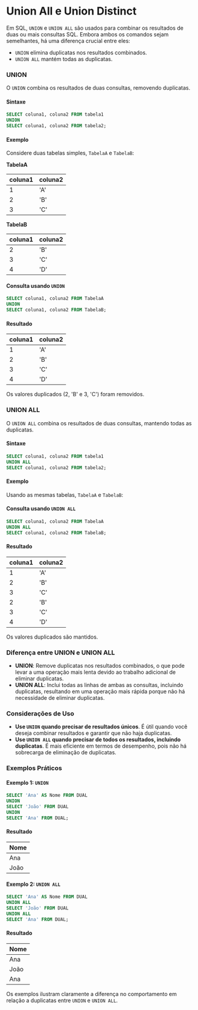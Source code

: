 # Union All e Union Distinct

Em SQL, `UNION` e `UNION ALL` são usados para combinar os resultados de duas ou mais consultas SQL. Embora ambos os comandos sejam semelhantes, há uma diferença crucial entre eles:

- `UNION` elimina duplicatas nos resultados combinados.
- `UNION ALL` mantém todas as duplicatas.

### UNION

O `UNION` combina os resultados de duas consultas, removendo duplicatas.

#### Sintaxe

```sql
SELECT coluna1, coluna2 FROM tabela1
UNION
SELECT coluna1, coluna2 FROM tabela2;
```

#### Exemplo

Considere duas tabelas simples, `TabelaA` e `TabelaB`:

**TabelaA**

| coluna1 | coluna2 |
|---------|---------|
| 1       | 'A'     |
| 2       | 'B'     |
| 3       | 'C'     |

**TabelaB**

| coluna1 | coluna2 |
|---------|---------|
| 2       | 'B'     |
| 3       | 'C'     |
| 4       | 'D'     |

#### Consulta usando `UNION`

```sql
SELECT coluna1, coluna2 FROM TabelaA
UNION
SELECT coluna1, coluna2 FROM TabelaB;
```

#### Resultado

| coluna1 | coluna2 |
|---------|---------|
| 1       | 'A'     |
| 2       | 'B'     |
| 3       | 'C'     |
| 4       | 'D'     |

Os valores duplicados (2, 'B' e 3, 'C') foram removidos.

### UNION ALL

O `UNION ALL` combina os resultados de duas consultas, mantendo todas as duplicatas.

#### Sintaxe

```sql
SELECT coluna1, coluna2 FROM tabela1
UNION ALL
SELECT coluna1, coluna2 FROM tabela2;
```

#### Exemplo

Usando as mesmas tabelas, `TabelaA` e `TabelaB`:

#### Consulta usando `UNION ALL`

```sql
SELECT coluna1, coluna2 FROM TabelaA
UNION ALL
SELECT coluna1, coluna2 FROM TabelaB;
```

#### Resultado

| coluna1 | coluna2 |
|---------|---------|
| 1       | 'A'     |
| 2       | 'B'     |
| 3       | 'C'     |
| 2       | 'B'     |
| 3       | 'C'     |
| 4       | 'D'     |

Os valores duplicados são mantidos.

### Diferença entre UNION e UNION ALL

- **UNION**: Remove duplicatas nos resultados combinados, o que pode levar a uma operação mais lenta devido ao trabalho adicional de eliminar duplicatas.
- **UNION ALL**: Inclui todas as linhas de ambas as consultas, incluindo duplicatas, resultando em uma operação mais rápida porque não há necessidade de eliminar duplicatas.

### Considerações de Uso

- **Use `UNION` quando precisar de resultados únicos**. É útil quando você deseja combinar resultados e garantir que não haja duplicatas.
- **Use `UNION ALL` quando precisar de todos os resultados, incluindo duplicatas**. É mais eficiente em termos de desempenho, pois não há sobrecarga de eliminação de duplicatas.

### Exemplos Práticos

#### Exemplo 1: `UNION`

```sql
SELECT 'Ana' AS Nome FROM DUAL
UNION
SELECT 'João' FROM DUAL
UNION
SELECT 'Ana' FROM DUAL;
```

#### Resultado

| Nome  |
|-------|
| Ana   |
| João  |

#### Exemplo 2: `UNION ALL`

```sql
SELECT 'Ana' AS Nome FROM DUAL
UNION ALL
SELECT 'João' FROM DUAL
UNION ALL
SELECT 'Ana' FROM DUAL;
```

#### Resultado

| Nome  |
|-------|
| Ana   |
| João  |
| Ana   |

Os exemplos ilustram claramente a diferença no comportamento em relação a duplicatas entre `UNION` e `UNION ALL`.